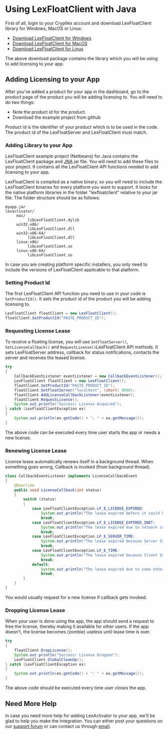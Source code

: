 # Using LexFloatClient with Java

First of all, login to your Cryptlex account and download LexFloatClient library for Windows, MacOS or Linux:

* [Download LexFloatClient for Windows](https://cryptlex.com/app/api)
* [Download LexFloatClient for MacOS](https://cryptlex.com/app/api)
* [Download LexFloatClient for Linux](https://cryptlex.com/app/api)

The above download package contains the library which you will be using to add licensing to your app.

## Adding Licensing to your App

After you've added a product for your app in the dashboard, go to the product page of the product you will be adding licensing to. You will need to do two things:

* Note the product id for the product.
* Download the example project from github

Product id is the identifier of your product which is to be used in the code. The product id of the LexFloatServer and LexFloatClient must match.

### Adding Library to your App

LexFloatClient example project \(Netbeans\) for Java contains the LexFloatClient package and [JNA](https://github.com/java-native-access/jna) jar file. You will need to add these files to your project. It contains all the LexFloatClient API functions needed to add licensing to your app.

LexFloatClient is compiled as a native binary, so you will need to include the LexFloatClient binaries for every platform you want to support. It looks for the native platform libraries in the folder "lexfloatclient" relative to your jar file. The folder structure should be as follows:

```text
myapp.jar
lexactivator/
     mac/
          libLexFloatClient.dylib
     win32-x86/
          libLexFloatClient.dll
     win32-x86-64/
          libLexFloatClient.dll
     linux-x86/
          libLexFloatClient.so
     linux-x86-64/
          libLexFloatClient.so
```

In case you are creating platform specific installers, you only need to include the versions of LexFloatClient applicable to that platform.

### Setting Product Id

The first LexFloatClient API function you need to use in your code is `SetProductId()`. It sets the product id of the product you will be adding licensing to. 

```csharp
LexFloatClient floatClient = new LexFloatClient();
floatClient.SetProductId("PASTE_PRODUCT_ID");
```

### Requesting License Lease

To receive a floating license, you will use `SetFloatServer()`, `SetLicenseCallback()` and `RequestLicense()`LexFloatClient API methods. It sets LexFloatServer address, callback for status notifications, contacts the server and receives the leased license.

```java
try
{
    CallbackEventListener eventListener = new CallbackEventListener();
    LexFloatClient floatClient = new LexFloatClient();
    floatClient.SetProductId("PASTE_PRODUCT_ID");
    floatClient.SetFloatServer("localhost", (short) 8090);
    floatClient.AddLicenseCallbackListener(eventListener);
    floatClient.RequestLicense();
    System.out.println("Success! License Acquired");
} catch (LexFloatClientException ex)
{
    System.out.println(ex.getCode() + ": " + ex.getMessage());
}
```

The above code can be executed every time user starts the app or needs a new license.

### Renewing License Lease

License lease automatically renews itself in a background thread. When something goes wrong, Callback is invoked \(from background thread\).

```java
class CallbackEventListener implements LicenseCallbackEvent
{
    @Override
    public void LicenseCallback(int status)
    {
        switch (status)
        {
            case LexFloatClientException.LF_E_LICENSE_EXPIRED:
                System.out.println("The lease expired before it could be renewed.");
                break;
            case LexFloatClientException.LF_E_LICENSE_EXPIRED_INET:
                System.out.println("The lease expired due to network connection failure.");
                break;
            case LexFloatClientException.LF_E_SERVER_TIME:
                System.out.println("The lease expired because Server System time was modified.");
                break;
            case LexFloatClientException.LF_E_TIME:
                System.out.println("The lease expired because Client System time was modified.");
                break;
            default:
                System.out.println("The lease expired due to some other reason.");
                break;
        }
    }
}
```

You would usually request for a new license if callback gets invoked.

### Dropping License Lease

When your user is done using the app, the app should send a request to free the license, thereby making it available for other users. If the app doesn't, the license becomes \(zombie\) useless until lease time is over.

```java
try
{
    floatClient.DropLicense();
    System.out.println("Success! License Dropped");
    LexFloatClient.GlobalCleanUp();
} catch (LexFloatClientException ex)
{
    System.out.println(ex.getCode() + ": " + ex.getMessage());
}
```

The above code should be executed every time user closes the app.

## Need More Help

In case you need more help for adding LexActivator to your app, we'll be glad to help you make the integration. You can either post your questions on our [support forum](https://cryptlex.com/forums) or can contact us through [email](mailto:support@cryptlex.com?Subject=Using%20LexActivator).

